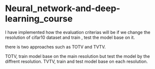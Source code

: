 # Neural_network-and-deep-learning_course

 I have implemented how the evaluation criterias will be if we change the resolution of cifar10 dataset and train , test the model base on it.

there is two approaches such as TOTV and TVTV.

TOTV, train model base on the main resolution but test the model by the diffrent resolution.
TVTV, train and test model base on each resolution.
